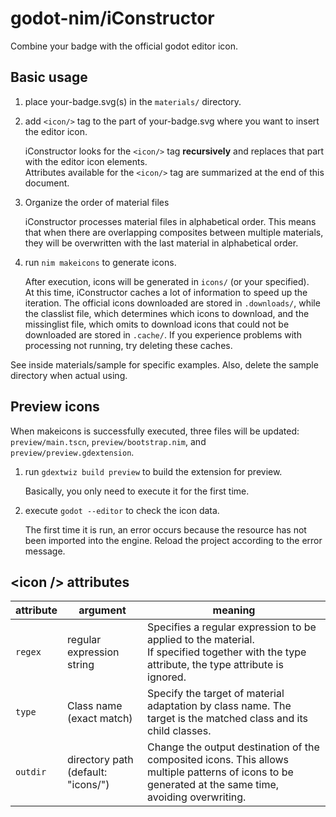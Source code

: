 # godot-nim/iConstructor

Combine your badge with the official godot editor icon.

## Basic usage

1. place your-badge.svg(s) in the `materials/` directory.

2. add `<icon/>` tag to the part of your-badge.svg where you want to insert the editor icon.

   iConstructor looks for the `<icon/>` tag **recursively** and replaces that part with the editor icon elements.  
   Attributes available for the `<icon/>` tag are summarized at the end of this document.

3. Organize the order of material files

   iConstructor processes material files in alphabetical order. This means that when there are overlapping composites between multiple materials, they will be overwritten with the last material in alphabetical order.

4. run `nim makeicons` to generate icons.

   After execution, icons will be generated in `icons/` (or your specified).  
   At this time, iConstructor caches a lot of information to speed up the iteration. The official icons downloaded are stored in `.downloads/`, while the classlist file, which determines which icons to download, and the missinglist file, which omits to download icons that could not be downloaded are stored in `.cache/`. If you experience problems with processing not running, try deleting these caches.

See inside materials/sample for specific examples. Also, delete the sample directory when actual using.

## Preview icons

When makeicons is successfully executed, three files will be updated: `preview/main.tscn`, `preview/bootstrap.nim`, and `preview/preview.gdextension`.

1. run `gdextwiz build preview` to build the extension for preview.

   Basically, you only need to execute it for the first time.

2. execute `godot --editor` to check the icon data.

   The first time it is run, an error occurs because the resource has not been imported into the engine. Reload the project according to the error message.

## \<icon /> attributes

| attribute | argument | meaning |
| - | - | - |
| `regex` | regular expression string | Specifies a regular expression to be applied to the material. <br> If specified together with the type attribute, the type attribute is ignored. |
| `type` | Class name (exact match) | Specify the target of material adaptation by class name. The target is the matched class and its child classes. |
| `outdir` | directory path (default: "icons/") | Change the output destination of the composited icons. This allows multiple patterns of icons to be generated at the same time, avoiding overwriting. |

